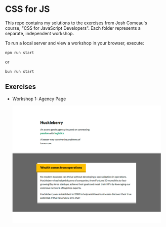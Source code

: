 # CSS for JS

This repo contains my solutions to the exercises from Josh Comeau's course, "CSS for JavaScript Developers". Each folder represents a separate, independent workshop.

To run a local server and view a workshop in your browser, execute:

```
npm run start
```

or

```
bun run start
```

## Exercises

- Workshop 1: Agency Page

  ![Workshop 1 Screenshot](screenshots/1-huckleberry.png)